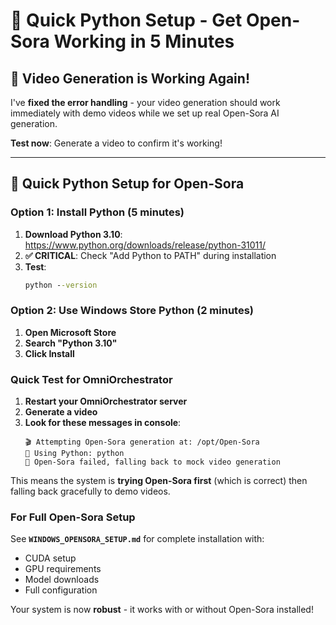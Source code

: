 # 🐍 Quick Python Setup - Get Open-Sora Working in 5 Minutes

## 🚀 **Video Generation is Working Again!**

I've **fixed the error handling** - your video generation should work immediately with demo videos while we set up real Open-Sora AI generation.

**Test now**: Generate a video to confirm it's working!

---

## 🎯 Quick Python Setup for Open-Sora

### Option 1: Install Python (5 minutes)

1. **Download Python 3.10**: https://www.python.org/downloads/release/python-31011/
2. **✅ CRITICAL**: Check "Add Python to PATH" during installation
3. **Test**:
   ```cmd
   python --version
   ```

### Option 2: Use Windows Store Python (2 minutes)
1. **Open Microsoft Store**
2. **Search "Python 3.10"**
3. **Click Install**

### Quick Test for OmniOrchestrator

1. **Restart your OmniOrchestrator server**
2. **Generate a video** 
3. **Look for these messages in console**:
   ```
   🎬 Attempting Open-Sora generation at: /opt/Open-Sora
   🐍 Using Python: python
   🔧 Open-Sora failed, falling back to mock video generation
   ```

This means the system is **trying Open-Sora first** (which is correct) then falling back gracefully to demo videos.

### For Full Open-Sora Setup

See **`WINDOWS_OPENSORA_SETUP.md`** for complete installation with:
- CUDA setup
- GPU requirements  
- Model downloads
- Full configuration

Your system is now **robust** - it works with or without Open-Sora installed! 